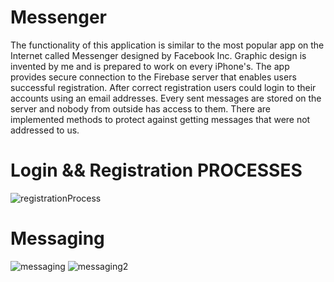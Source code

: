 # Messenger

The functionality of this application is similar to the most popular app on the Internet called Messenger designed by Facebook Inc. Graphic design is invented by me and is prepared to work on every iPhone's. The app provides secure connection to the Firebase server that enables users successful registration. After correct registration users could login to their accounts using an email addresses. Every sent messages are stored on the server and nobody from outside has access to them. There are implemented methods to protect against getting messages that were not addressed to us.

# Login && Registration PROCESSES
![registrationProcess](https://user-images.githubusercontent.com/13642892/75624113-a099e280-5bb1-11ea-99ee-e76c6758a53a.gif)
# Messaging
![messaging](https://user-images.githubusercontent.com/13642892/75623885-236d6e00-5baf-11ea-814e-f7ac3882864c.gif)
![messaging2](https://user-images.githubusercontent.com/13642892/75623971-0e450f00-5bb0-11ea-89df-40b26a764257.gif)

